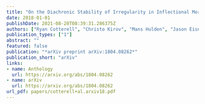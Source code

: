 ```yaml
---
title: "On the Diachronic Stability of Irregularity in Inflectional Morphology"
date: 2018-01-01
publishDate: 2021-08-20T08:39:31.286375Z
authors: ["Ryan Cotterell", "Christo Kirov", "Mans Hulden", "Jason Eisner"]
publication_types: ["1"]
abstract: ""
featured: false
publication: "*arXiv preprint arXiv:1804.08262*"
publication_short: "arXiv"
links:
- name: Anthology
  url: https://arxiv.org/abs/1804.08262
- name: arXiv
  url: https://arxiv.org/abs/1804.08262
url_pdf: papers/cotterell+al.arxiv18.pdf
---
```


